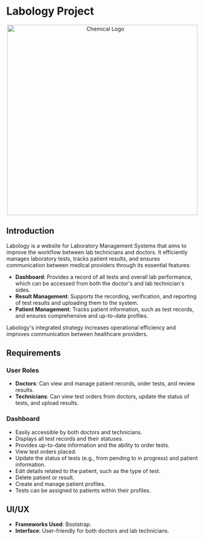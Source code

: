# Labology Project

<p align="center">
  <img src="https://drive.google.com/uc?export=view&id=1eP_E6wWvZACpOk0ng2MiQ9xqVkZHbgNd" alt="Chemical Logo" width="500"/>
</p>


## Introduction

Labology is a website for Laboratory Management Systems that aims to improve the workflow between lab technicians and doctors. It efficiently manages laboratory tests, tracks patient results, and ensures communication between medical providers through its essential features:

- **Dashboard**: Provides a record of all tests and overall lab performance, which can be accessed from both the doctor's and lab technician's sides.
- **Result Management**: Supports the recording, verification, and reporting of test results and uploading them to the system.
- **Patient Management**: Tracks patient information, such as test records, and ensures comprehensive and up-to-date profiles.

Labology's integrated strategy increases operational efficiency and improves communication between healthcare providers.

## Requirements

### User Roles

- **Doctors**: Can view and manage patient records, order tests, and review results.
- **Technicians**: Can view test orders from doctors, update the status of tests, and upload results.

### Dashboard

- Easily accessible by both doctors and technicians.
- Displays all test records and their statuses.
- Provides up-to-date information and the ability to order tests.
- View test orders placed.
- Update the status of tests (e.g., from pending to in progress) and patient information.
- Edit details related to the patient, such as the type of test.
- Delete patient or result.
- Create and manage patient profiles.
- Tests can be assigned to patients within their profiles.

## UI/UX

- **Frameworks Used**: Bootstrap.
- **Interface**: User-friendly for both doctors and lab technicians.
